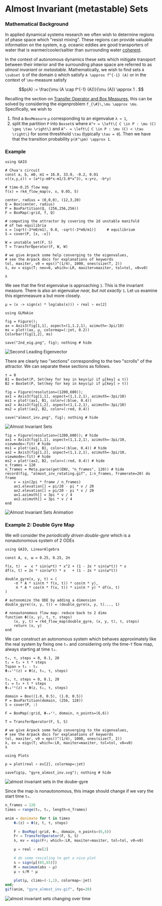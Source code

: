 # Almost Invariant (metastable) Sets

### Mathematical Background

In applied dynamical systems research we often wish to determine regions of phase space which "resist mixing". These regions can provide valuable information on the system, e.g. oceanic eddies are good transporters of water that is warmer/cooler/saltier than surrounding water [coherent](@cite). 

In the context of autonomous dynamics these sets which mitigate transport between their interior and the surrounding phase space are referred to as _almost invariant_ or _metastable_. Mathematically, we wish to find sets ``A \subset Q`` of the domain ``Q`` which satisfy ``A \approx f^{-1} (A)`` or in the context of ``\mu``-measure satisfy 
```math
p(A) := \frac{\mu (A \cap f^{-1} (A))}{\mu (A)} \approx 1 . 
```
Recalling the section on [Transfer Operator and Box Measures](@ref), this can be solved by considering the eigenproblem ``f_{\#}\,\mu \approx \mu``. Specifically, we wish to 
1. find a `BoxMeasure` `μ` corresponding to an eigenvalue `λ ≈ 1`,
2. split the partition ``P`` into `Boxset`s where ``A^+ = \left\{ C \in P : \mu (C) \geq \tau \right\}`` and ``A^- = \left\{ C \in P : \mu (C) < \tau \right\}`` for some threshhold ``\tau`` (typically ``\tau = 0``). 
Then we have that the transition probability ``p(A^\pm) \approx 1``. 

### Example

```@example 1
using GAIO

# Chua's circuit
const a, b, m0, m1 = 16.0, 33.0, -0.2, 0.01
v((x,y,z)) = (a*(y-m0*x-m1/3.0*x^3), x-y+z, -b*y)

# time-0.25 flow map
f(x) = rk4_flow_map(v, x, 0.05, 5)

center, radius = (0,0,0), (12,3,20)
Q = Box(center, radius)
P = BoxPartition(Q, (256,256,256))
F = BoxMap(:grid, f, Q)

# computing the attractor by covering the 2d unstable manifold
# of two equilibria
x = [sqrt(-3*m0/m1), 0.0, -sqrt(-3*m0/m1)]     # equilibrium
S = cover(P, [x, -x])

W = unstable_set(F, S)
T = TransferOperator(F, W, W)

# we give Arpack some help converging to the eigenvalues,
# see the Arpack docs for explanations of keywords
tol, maxiter, v0 = eps()^(1/4), 1000, ones(size(T, 2))
λ, ev = eigs(T; nev=6, which=:LR, maxiter=maxiter, tol=tol, v0=v0)

λ
```

We see that the first eigenvalue is approaching ``1``. This is the invariant measure. There is also an eigenvalue _near, but not exactly_ ``1``. Let us examine this eigenmeasure a but more closely. 

```@example 1
μ = (x -> sign(x) * log(abs(x))) ∘ real ∘ ev[2]
```

```@example 1
using GLMakie

fig = Figure();
ax = Axis3(fig[1,1], aspect=(1,1.2,1), azimuth=-3pi/10)
ms = plot!(ax, μ, colormap=(:jet, 0.2))
Colorbar(fig[1,2], ms)

save("2nd_eig.png", fig); nothing # hide
```

![Second Leading Eigenvector](2nd_eig.png)

There are clearly two "sections" corresponding to the two "scrolls" of the attractor. We can separate these sections as follows. 

```@example 1
τ = 0
B1 = BoxSet(P, Set(key for key in keys(μ) if μ[key] ≤ τ))
B2 = BoxSet(P, Set(key for key in keys(μ) if μ[key] > τ))
```

```@example 1
fig = Figure(resolution=(1200,600));
ax1 = Axis3(fig[1,1], aspect=(1,1.2,1), azimuth=-3pi/10)
ms1 = plot!(ax1, B1, color=(:blue, 0.4))
ax2 = Axis3(fig[1,2], aspect=(1,1.2,1), azimuth=-3pi/10)
ms2 = plot!(ax2, B2, color=(:red, 0.4))

save("almost_inv.png", fig); nothing # hide
```

![Almost Invariant Sets](almost_inv.png)

```@example 1
fig = Figure(resolution=(1200,600)); # hide
ax1 = Axis3(fig[1,1], aspect=(1,1.2,1), azimuth=-3pi/10, viewmode=:fit) # hide
ms1 = plot!(ax1, B1, color=(:blue, 0.4)) # hide
ax2 = Axis3(fig[1,2], aspect=(1,1.2,1), azimuth=-3pi/10, viewmode=:fit) # hide
ms2 = plot!(ax2, B2, color=(:red, 0.4)) # hide
n_frames = 120
n_frames = Meta.parse(get(ENV, "n_frames", 120)) # hide
record(fig, "almost_inv_rotating.gif", 1:n_frames, framerate=20) do frame
    v = sin(2pi * frame / n_frames)
    ax1.elevation[] = pi/20 - pi * v / 20
    ax2.elevation[] = pi/20 - pi * v / 20
    ax1.azimuth[] = 3pi * v / 4
    ax2.azimuth[] = 3pi * v / 4
end
```

![Almost Invariant Sets Animation](almost_inv_rotating.gif)

### Example 2: Double Gyre Map

We will consider the _periodically driven double-gyre_ which is a nonautonomous system of 2 ODEs

```@example 2
using GAIO, LinearAlgebra

const A, ϵ, ω = 0.25, 0.25, 2π

f(x, t)  =  ϵ * sin(ω*t) * x^2 + (1 - 2ϵ * sin(ω*t)) * x
df(x, t) = 2ϵ * sin(ω*t) * x   + (1 - 2ϵ * sin(ω*t))

double_gyre(x, y, t) = (
    -π * A * sin(π * f(x, t)) * cos(π * y),
     π * A * cos(π * f(x, t)) * sin(π * y) * df(x, t)
)

# autonomize the ODE by adding a dimension
double_gyre((x, y, t)) = (double_gyre(x, y, t)..., 1)

# nonautonomous flow map: reduce back to 2 dims
function Φ((x, y), t, τ, steps)
    (x, y, t) = rk4_flow_map(double_gyre, (x, y, t), τ, steps)
    return (x, y)
end
```

We can construct an autonomous system which behaves approximately like the real system by fixing one `t₀` and considering only the time-``T`` flow map, always starting at time `t₀`. 

```@example 2
t₀, τ, steps = 0, 0.1, 20
t₁ = t₀ + τ * steps
Tspan = t₁ - t₀
Φₜ₀ᵗ¹(z) = Φ(z, t₀, τ, steps)
```

```@example 2
t₀, τ, steps = 0, 0.1, 20
t₁ = t₀ + τ * steps
Φₜ₀ᵗ¹(z) = Φ(z, t₀, τ, steps)

domain = Box((1.0, 0.5), (1.0, 0.5))
P = BoxPartition(domain, (256, 128))
S = cover(P, :)

F = BoxMap(:grid, Φₜ₀ᵗ¹, domain, n_points=(6,6))

T = TransferOperator(F, S, S)

# we give Arpack some help converging to the eigenvalues,
# see the Arpack docs for explanations of keywords
tol, maxiter, v0 = eps()^(1/4), 1000, ones(size(T, 2))
λ, ev = eigs(T; which=:LR, maxiter=maxiter, tol=tol, v0=v0)
λ
```

```@example 2
using Plots

p = plot(real ∘ ev[2], colormap=:jet)

savefig(p, "gyre_almost_inv.svg"); nothing # hide
```

![almost invariant sets in the doube-gyre](gyre_almost_inv.svg)

Since the map is nonautonomous, this image should change if we vary the start time `t₀`. 

```julia
n_frames = 120
times = range(t₀, t₁, length=n_frames)

anim = @animate for t in times
    Φₜ(z) = Φ(z, t, τ, steps)

    F = BoxMap(:grid, Φₜ, domain, n_points=(6,6))
    F♯ = TransferOperator(F, S, S)
    λ, ev = eigs(F♯; which=:LR, maxiter=maxiter, tol=tol, v0=v0)

    μ = real ∘ ev[2]

    # do some rescaling to get a nice plot
    s = sign(μ[(65,65)])
    M = maximum(abs ∘ μ)
    μ = s/M * μ

    plot(μ, clims=(-1,1), colormap=:jet)
end;
gif(anim, "gyre_almost_inv.gif", fps=20)
```

![almost invariant sets changing over time](../assets/gyre_almost_inv.gif)
